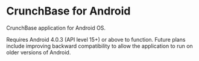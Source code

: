 CrunchBase for Android
======================

CrunchBase application for Android OS.

Requires Android 4.0.3 (API level 15+) or above to function. Future plans include improving backward compatibility to allow the application to run on older versions of Android.
